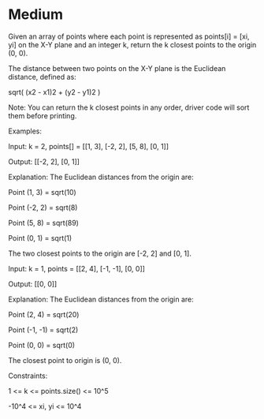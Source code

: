 # Medium

Given an array of points where each point is represented as points[i] = [xi, yi] on the X-Y plane and an integer k, return the k closest points to the origin (0, 0).

The distance between two points on the X-Y plane is the Euclidean distance, defined as: 

sqrt( (x2 - x1)2 + (y2 - y1)2 )

Note: You can return the k closest points in any order, driver code will sort them before printing.

Examples:

Input: k = 2, points[] = [[1, 3], [-2, 2], [5, 8], [0, 1]]

Output: [[-2, 2], [0, 1]]

Explanation: The Euclidean distances from the origin are:

Point (1, 3) = sqrt(10)

Point (-2, 2) = sqrt(8)

Point (5, 8) = sqrt(89)

Point (0, 1) = sqrt(1)

The two closest points to the origin are [-2, 2] and [0, 1].

Input: k = 1, points = [[2, 4], [-1, -1], [0, 0]]

Output: [[0, 0]]

Explanation: The Euclidean distances from the origin are:

Point (2, 4) = sqrt(20)

Point (-1, -1) = sqrt(2)

Point (0, 0) = sqrt(0)

The closest point to origin is (0, 0).


Constraints:

1 <= k <= points.size() <= 10^5

-10^4 <= xi, yi <= 10^4
